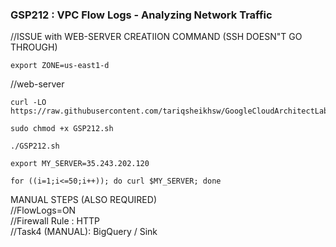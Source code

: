 ### GSP212 :  VPC Flow Logs - Analyzing Network Traffic 

//ISSUE with WEB-SERVER CREATIION COMMAND (SSH DOESN"T GO THROUGH)
```
export ZONE=us-east1-d
```
//web-server 

```
curl -LO https://raw.githubusercontent.com/tariqsheikhsw/GoogleCloudArchitectLabs/main/Solutions/GSP212.sh

sudo chmod +x GSP212.sh

./GSP212.sh
```

```
export MY_SERVER=35.243.202.120
```

```
for ((i=1;i<=50;i++)); do curl $MY_SERVER; done
```

MANUAL STEPS (ALSO REQUIRED)   
//FlowLogs=ON  
//Firewall Rule : HTTP  
//Task4 (MANUAL): BigQuery / Sink  
